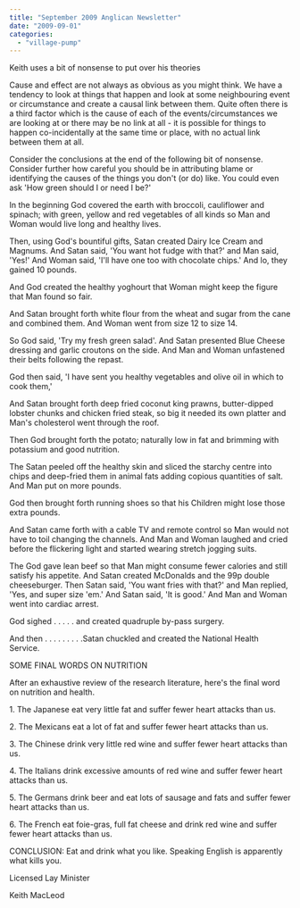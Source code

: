 ```yaml
---
title: "September 2009 Anglican Newsletter"
date: "2009-09-01"
categories: 
  - "village-pump"
---
```


Keith uses a bit of nonsense to put over his theories

Cause and effect are not always as obvious as you might think. We have a tendency to look at things that happen and look at some neighbouring event or circumstance and create a causal link between them. Quite often there is a third factor which is the cause of each of the events/circumstances we are looking at or there may be no link at all - it is possible for things to happen co-incidentally at the same time or place, with no actual link between them at all.

Consider the conclusions at the end of the following bit of nonsense. Consider further how careful you should be in attributing blame or identifying the causes of the things you don't (or do) like. You could even ask 'How green should I or need I be?'

In the beginning God covered the earth with broccoli, cauliflower and spinach; with green, yellow and red vegetables of all kinds so Man and Woman would live long and healthy lives.

Then, using God's bountiful gifts, Satan created Dairy Ice Cream and Magnums. And Satan said, 'You want hot fudge with that?' and Man said, 'Yes!' And Woman said, 'I'll have one too with chocolate chips.' And lo, they gained 10 pounds.

And God created the healthy yoghourt that Woman might keep the figure that Man found so fair.

And Satan brought forth white flour from the wheat and sugar from the cane and combined them. And Woman went from size 12 to size 14.

So God said, 'Try my fresh green salad'. And Satan presented Blue Cheese dressing and garlic croutons on the side. And Man and Woman unfastened their belts following the repast.

God then said, 'I have sent you healthy vegetables and olive oil in which to cook them,'

And Satan brought forth deep fried coconut king prawns, butter-dipped lobster chunks and chicken fried steak, so big it needed its own platter and Man's cholesterol went through the roof.

Then God brought forth the potato; naturally low in fat and brimming with potassium and good nutrition.

The Satan peeled off the healthy skin and sliced the starchy centre into chips and deep-fried them in animal fats adding copious quantities of salt. And Man put on more pounds.

God then brought forth running shoes so that his Children might lose those extra pounds.

And Satan came forth with a cable TV and remote control so Man would not have to toil changing the channels. And Man and Woman laughed and cried before the flickering light and started wearing stretch jogging suits.

The God gave lean beef so that Man might consume fewer calories and still satisfy his appetite. And Satan created McDonalds and the 99p double cheeseburger. Then Satan said, 'You want fries with that?' and Man replied, 'Yes, and super size 'em.' And Satan said, 'It is good.' And Man and Woman went into cardiac arrest.

God sighed . . . . . and created quadruple by-pass surgery.

And then . . . . . . . . .Satan chuckled and created the National Health Service.

SOME FINAL WORDS ON NUTRITION

After an exhaustive review of the research literature, here's the final word on nutrition and health.

1\. The Japanese eat very little fat and suffer fewer heart attacks than us.

2\. The Mexicans eat a lot of fat and suffer fewer heart attacks than us.

3\. The Chinese drink very little red wine and suffer fewer heart attacks than us.

4\. The Italians drink excessive amounts of red wine and suffer fewer heart attacks than us.

5\. The Germans drink beer and eat lots of sausage and fats and suffer fewer heart attacks than us.

6\. The French eat foie-gras, full fat cheese and drink red wine and suffer fewer heart attacks than us.

CONCLUSION: Eat and drink what you like. Speaking English is apparently what kills you.

Licensed Lay Minister

Keith MacLeod
